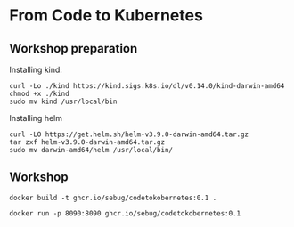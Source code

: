 # From Code to Kubernetes
## Workshop preparation

Installing kind:

	curl -Lo ./kind https://kind.sigs.k8s.io/dl/v0.14.0/kind-darwin-amd64
	chmod +x ./kind
	sudo mv kind /usr/local/bin

Installing helm

	curl -LO https://get.helm.sh/helm-v3.9.0-darwin-amd64.tar.gz
	tar zxf helm-v3.9.0-darwin-amd64.tar.gz
	sudo mv darwin-amd64/helm /usr/local/bin/

## Workshop

	docker build -t ghcr.io/sebug/codetokobernetes:0.1 .

	docker run -p 8090:8090 ghcr.io/sebug/codetokobernetes:0.1


